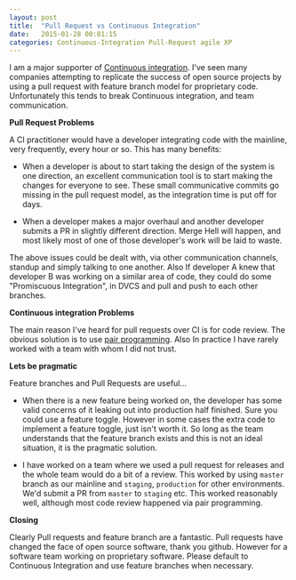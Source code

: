 ```yaml
---
layout: post
title:  "Pull Request vs Continuous Integration"
date:   2015-01-28 00:01:15
categories: Continuous-Integration Pull-Request agile XP
---
```


I am a major supporter of [Continuous integration](http://martinfowler.com/articles/continuousIntegration.html).
I've seen many companies attempting to replicate the success of open source projects by using a pull request with feature
branch model for proprietary code. Unfortunately this tends to break Continuous integration, and team communication.

**Pull Request Problems**

A CI practitioner would have a developer integrating code with the mainline, very frequently, every hour or so.
This has many benefits:

* When a developer is about to start taking the design of the system is one direction, an excellent
communication tool is to start making the changes for everyone to see. These small communicative commits go missing in the 
pull request model, as the integration time is put off for days.

* When a developer makes a major overhaul and another developer submits a PR in slightly different direction.
  Merge Hell will happen, and most likely most of one of those developer's work will be laid to waste. 

The above issues could be dealt with, via other communication channels, standup and simply talking to one another.
Also If developer A knew that developer B was working on a similar area of code, they could do some "Promiscuous Integration",
in DVCS and pull and push to each other branches.

**Continuous integration Problems**

The main reason I've heard for pull requests over CI is for code review.
The obvious solution is to use [pair programming](http://en.wikipedia.org/wiki/Pair_programming). Also In practice I
have rarely worked with a team with whom I did not trust.

**Lets be pragmatic**

Feature branches and Pull Requests are useful...

* When there is a new feature being worked on, the developer has some valid concerns of it leaking out into production
half finished. Sure you could use a feature toggle. However in some cases the extra code to implement a feature
toggle, just isn't worth it. So long as the team understands that the feature branch exists and this is not an ideal situation,
it is the pragmatic solution.

* I have worked on a team where we used a pull request for releases and the whole team would do a bit of a review.
This worked by using `master` branch as our mainline and `staging`, `production` for other environments. We'd submit a
PR from `master` to `staging` etc. This worked reasonably well, although most code review happened via pair programming.

**Closing**

Clearly Pull requests and feature branch are a fantastic. Pull requests have changed the face of open source
 software, thank you github. However for a software team working on proprietary software. Please default to Continuous
 Integration and use feature branches when necessary. 
 
 
